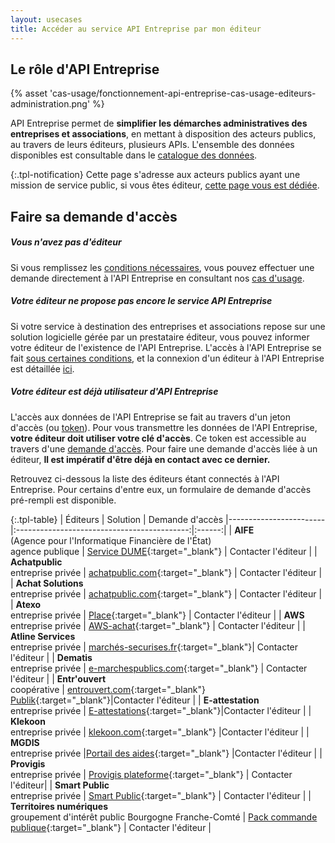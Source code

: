 ```yaml
---
layout: usecases
title: Accéder au service API Entreprise par mon éditeur
---
```


## Le rôle d'API Entreprise

{% asset 'cas-usage/fonctionnement-api-entreprise-cas-usage-editeurs-administration.png' %}

API Entreprise permet de **simplifier les démarches administratives des entreprises et associations**, en mettant à disposition des acteurs publics, au travers de leurs éditeurs, plusieurs APIs. L'ensemble des données disponibles est consultable dans le [catalogue des données](https://entreprise.api.gouv.fr/catalogue/).

{:.tpl-notification}
Cette page s'adresse aux acteurs publics ayant une mission de service public, si vous êtes éditeur, [cette page vous est dédiée](https://entreprise.api.gouv.fr/use_cases/editeurs/).

## Faire sa demande d'accès

##### Vous n'avez pas d'éditeur

Si vous remplissez les [conditions nécessaires](https://entreprise.api.gouv.fr/doc/#une-habilitation-instruite-par-la-dinum), vous pouvez effectuer une demande directement à l'API Entreprise en consultant nos [cas d'usage](https://entreprise.api.gouv.fr/use_cases/).

##### Votre éditeur ne propose pas encore le service API Entreprise

Si votre service à destination des entreprises et associations repose sur une solution logicielle gérée par un prestataire éditeur, vous pouvez informer votre éditeur de l'existence de l'API Entreprise. L'accès à l'API Entreprise se fait [sous certaines conditions](https://entreprise.api.gouv.fr/doc/#undefined), et la connexion d'un éditeur à l'API Entreprise est détaillée [ici](https://entreprise.api.gouv.fr/use_cases/editeurs/).

##### Votre éditeur est déjà utilisateur d'API Entreprise

L'accès aux données de l'API Entreprise se fait au travers d'un jeton d'accès (ou [token](http://entreprise.api.gouv.fr/doc/#une-habilitation-instruite-par-la-dinum)). 
Pour vous transmettre les données de l'API Entreprise, **votre éditeur doit utiliser votre clé d'accès**. Ce token est accessible au travers d'une [demande d'accès](http://entreprise.api.gouv.fr/doc/#le-fonctionnement-dune-demande).
Pour faire une demande d'accès liée à un éditeur, **Il est impératif d'être déjà en contact avec ce dernier.**  

Retrouvez ci-dessous la liste des éditeurs étant connectés à l'API Entreprise. Pour certains d'entre eux, un formulaire de demande d'accès pré-rempli est disponible.


{:.tpl-table}
| Éditeurs    |   Solution      |  Demande d'accès
|------------------------|:-------------------------------------------:|:------:|
|    **AIFE** <br>(Agence pour l'Informatique Financière de l'État)<br> agence publique        | [Service DUME](https://dume.chorus-pro.gouv.fr/#/){:target="_blank"} |   Contacter l'éditeur |
|      **Achatpublic** <br> entreprise privée    | [achatpublic.com](https://www.achatpublic.com/){:target="_blank"}  |   Contacter l'éditeur |
|      **Achat Solutions** <br> entreprise privée    | [achatpublic.com](https://www.achatsolutions.com//){:target="_blank"}  |   Contacter l'éditeur |
|    **Atexo**  <br> entreprise privée    | [Place](https://www.marches-publics.gouv.fr/){:target="_blank"}     | Contacter l'éditeur |
|    **AWS** <br> entreprise privée  |    [AWS-achat](https://www.marches-publics.info){:target="_blank"}  | Contacter l'éditeur |
|    **Atline Services**  <br> entreprise privée |    [marchés-securises.fr](https://www.marches-securises.fr/entreprise/?){:target="_blank"}| Contacter l'éditeur |
|    **Dematis** <br> entreprise privée  |       [e-marchespublics.com](https://www.e-marchespublics.com/){:target="_blank"}  | Contacter l'éditeur |
|    **Entr'ouvert** <br> coopérative |       [entrouvert.com](https://www.entrouvert.com){:target="_blank"} <br> [Publik](https://publik.entrouvert.com/){:target="_blank"}|Contacter l'éditeur |
|    **E-attestation** <br> entreprise privée |       [E-attestations](https://www.e-attestations.com/){:target="_blank"}|Contacter l'éditeur |
|    **Klekoon** <br> entreprise privée |     [klekoon.com](https://www.klekoon.com/){:target="_blank"} |Contacter l'éditeur |
|    **MGDIS** <br> entreprise privée  |[Portail des aides](https://www.mgdis.fr/nos-solutions/pilotage-des-aides-versees/){:target="_blank"}  |Contacter l'éditeur |
|    **Provigis** <br> entreprise privée  |     [Provigis plateforme](https://www.provigis.com/connexion-plateforme-donneur-dordres/){:target="_blank"} | Contacter l'éditeur|
|    **Smart Public** <br>entreprise privée |     [Smart Public](https://www.smartpublic.fr/){:target="_blank"} | Contacter l'éditeur  |
|    **Territoires numériques** <br> groupement d'intérêt public Bourgogne Franche-Comté |     [Pack commande publique](https://www.ternum-bfc.fr/services/pack-commande-publique){:target="_blank"} | Contacter l'éditeur  |


